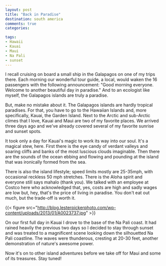 ```yaml
---
layout: post
title: "Back in Paradise"
destination: south america
comments: true
categories:

tags:
- Hawaii
- Kauai
- Maui
- Na Pali
- sunset
---
```

I recall cruising on board a small ship in the Galapagos on one of my trips there. Each morning our wonderful tour guide, a local, would waken the 16 passengers with the following announcement: "Good morning everyone. Welcome to another beautiful day in paradise." And to an ecologist like myself, the Galapagos islands are truly a paradise.

But, make no mistake about it. The Galapagos islands are hardly tropical paradises. For that, you have to go to the Hawaiian Islands and, more specifically, Kauai, the Garden Island. Next to the Arctic and sub-Arctic climes that I love, Kauai and Maui are two of my favorite places. We arrived three days ago and we've already covered several of my favorite sunrise and sunset spots.

It took only a day for Kauai's magic to work its way into our soul. It's a magical stew, here. First there is the eye candy of verdant valleys and soaring cliffs and banks of the most luscious clouds imaginable. Then there are the sounds of the ocean ebbing and flowing and pounding at the island that was ironically formed from the sea.

There is also the island lifestyle; speed limits mostly are 25-35mph, with occasional reckless 50 mph stretches. There is the Aloha spirit and everyone still says mahalo (thank you). We talked with an employee at Costco here who acknowledged that, yes, costs are high and sadly wages are low but, hey, that's the price of living in paradise. You don't eat out much, but the trade-off is worth it.

{{< figure src="http://blog.lesterpickerphoto.com/wp-content/uploads/2013/01/A0023737.jpg" >}}

On our first full day in Kauai I drove to the base of the Na Pali coast. It had rained heavily the previous two days so I decided to stay through sunset and was treated to a magnificent scene looking down the silhouetted Na Pali coastline. The waves were thunderous, cresting at 20-30 feet, another demonstration of nature's awesome power.

Now it's on to other island adventures before we take off for Maui and some of its treasures. Stay tuned!